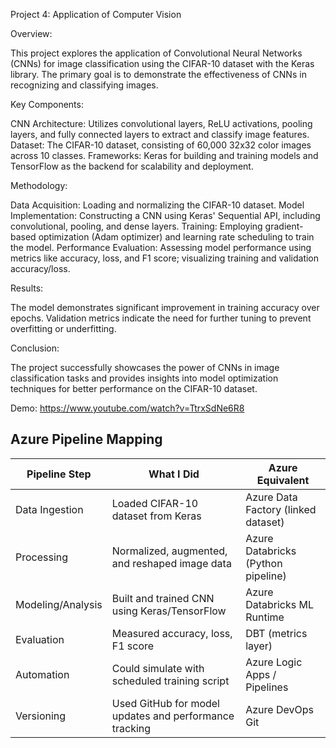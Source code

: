 Project 4: Application of Computer Vision

Overview:

This project explores the application of Convolutional Neural Networks (CNNs) for image classification using the CIFAR-10 dataset with the Keras library. The primary goal is to demonstrate the effectiveness of CNNs in recognizing and classifying images.

Key Components:

  CNN Architecture: Utilizes convolutional layers, ReLU activations, pooling layers, and fully connected layers to extract and classify image features.
  Dataset: The CIFAR-10 dataset, consisting of 60,000 32x32 color images across 10 classes.
  Frameworks: Keras for building and training models and TensorFlow as the backend for scalability and deployment.

Methodology:

  Data Acquisition: Loading and normalizing the CIFAR-10 dataset.
  Model Implementation: Constructing a CNN using Keras' Sequential API, including convolutional, pooling, and dense layers.
  Training: Employing gradient-based optimization (Adam optimizer) and learning rate scheduling to train the model.
  Performance Evaluation: Assessing model performance using metrics like accuracy, loss, and F1 score; visualizing training and validation accuracy/loss.

Results:

  The model demonstrates significant improvement in training accuracy over epochs.
  Validation metrics indicate the need for further tuning to prevent overfitting or underfitting.

Conclusion:

The project successfully showcases the power of CNNs in image classification tasks and provides insights into model optimization techniques for better performance on the CIFAR-10 dataset.

Demo: https://www.youtube.com/watch?v=TtrxSdNe6R8

## Azure Pipeline Mapping

| Pipeline Step       | What I Did                                                | Azure Equivalent              |
|---------------------|-----------------------------------------------------------|-------------------------------|
| Data Ingestion      | Loaded CIFAR-10 dataset from Keras                        | Azure Data Factory (linked dataset) |
| Processing          | Normalized, augmented, and reshaped image data            | Azure Databricks (Python pipeline)  |
| Modeling/Analysis   | Built and trained CNN using Keras/TensorFlow              | Azure Databricks ML Runtime         |
| Evaluation          | Measured accuracy, loss, F1 score                         | DBT (metrics layer)                 |
| Automation          | Could simulate with scheduled training script             | Azure Logic Apps / Pipelines        |
| Versioning          | Used GitHub for model updates and performance tracking    | Azure DevOps Git                    |

